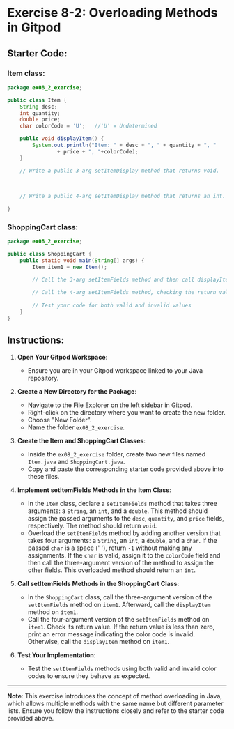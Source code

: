 
# Exercise 8-2: Overloading Methods in Gitpod

## Starter Code:

### Item class:
```java
package ex08_2_exercise;

public class Item {
    String desc;
    int quantity;
    double price;
    char colorCode = 'U';   //'U' = Undetermined

    public void displayItem() {
        System.out.println("Item: " + desc + ", " + quantity + ", "
                + price + ", "+colorCode);
    }

    // Write a public 3-arg setItemDisplay method that returns void.
    
    

    // Write a public 4-arg setItemDisplay method that returns an int.
    
}
```

### ShoppingCart class:
```java
package ex08_2_exercise;

public class ShoppingCart {
    public static void main(String[] args) {
        Item item1 = new Item();

        // Call the 3-arg setItemFields method and then call displayItem.
        
        // Call the 4-arg setItemFields method, checking the return value.  
        
        // Test your code for both valid and invalid values
    }
}
```

## Instructions:

1. **Open Your Gitpod Workspace**: 
   - Ensure you are in your Gitpod workspace linked to your Java repository.

2. **Create a New Directory for the Package**: 
   - Navigate to the File Explorer on the left sidebar in Gitpod.
   - Right-click on the directory where you want to create the new folder.
   - Choose "New Folder".
   - Name the folder `ex08_2_exercise`.

3. **Create the Item and ShoppingCart Classes**:
   - Inside the `ex08_2_exercise` folder, create two new files named `Item.java` and `ShoppingCart.java`.
   - Copy and paste the corresponding starter code provided above into these files.

4. **Implement setItemFields Methods in the Item Class**:
   - In the `Item` class, declare a `setItemFields` method that takes three arguments: a `String`, an `int`, and a `double`. This method should assign the passed arguments to the `desc`, `quantity`, and `price` fields, respectively. The method should return `void`.
   - Overload the `setItemFields` method by adding another version that takes four arguments: a `String`, an `int`, a `double`, and a `char`. If the passed `char` is a space (' '), return `-1` without making any assignments. If the `char` is valid, assign it to the `colorCode` field and then call the three-argument version of the method to assign the other fields. This overloaded method should return an `int`.

5. **Call setItemFields Methods in the ShoppingCart Class**:
   - In the `ShoppingCart` class, call the three-argument version of the `setItemFields` method on `item1`. Afterward, call the `displayItem` method on `item1`.
   - Call the four-argument version of the `setItemFields` method on `item1`. Check its return value. If the return value is less than zero, print an error message indicating the color code is invalid. Otherwise, call the `displayItem` method on `item1`.

6. **Test Your Implementation**:
   - Test the `setItemFields` methods using both valid and invalid color codes to ensure they behave as expected.

---

**Note**: This exercise introduces the concept of method overloading in Java, which allows multiple methods with the same name but different parameter lists. Ensure you follow the instructions closely and refer to the starter code provided above.
